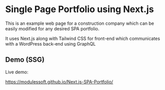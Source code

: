 # Single Page Portfolio using Next.js

This is an example web page for a construction company which can be easily modified for any desired SPA portfolio.

It uses Next.js along with Tailwind CSS for front-end which communicates with a WordPress back-end using GraphQL

## Demo (SSG)

Live demo:

https://modulessoft.github.io/Next.js-SPA-Portfolio/
